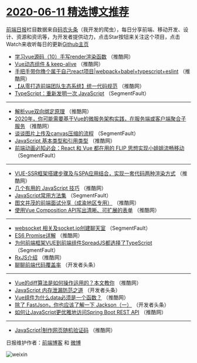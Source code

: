 # [2020-06-11 精选博文推荐](https://toutiao.qdkfweb.cn/date/2020/06/11)

[前端日报](https://qdkfweb.cn/c/news)栏目数据来自[码农头条](https://toutiao.qdkfweb.cn/)（我开发的爬虫），每日分享前端、移动开发、设计、资源和资讯等，为开发者提供动力，点击Star按钮来关注这个项目，点击Watch来收听每日的更新[Github主页](https://github.com/kujian/frontendDaily)
* [学习vue源码（10）手写render渲染函数](https://toutiao.qdkfweb.cn/143382.html) （推酷网）
* [Vue动态组件 &amp; keep-alive](https://toutiao.qdkfweb.cn/143379.html) （推酷网）
* [手把手带你撸个属于自己react项目|webpack+babel+typescript+eslint](https://toutiao.qdkfweb.cn/143369.html) （推酷网）
* [【从零打造前端团队生态系统】统一代码规范](https://toutiao.qdkfweb.cn/143380.html) （推酷网）
* [TypeScript：重新发明一次 JavaScript](https://toutiao.qdkfweb.cn/143356.html) （SegmentFault）

***
* [解析vue双向绑定原理](https://toutiao.qdkfweb.cn/143370.html) （推酷网）
* [2020年，你可能需要基于Vue的微服务架构实践，在服务端或客户端聚合子服务](https://toutiao.qdkfweb.cn/143381.html) （推酷网）
* [谈谈图片上传及canvas压缩的流程](https://toutiao.qdkfweb.cn/143357.html) （SegmentFault）
* [JavaScript 基本类型和引用类型](https://toutiao.qdkfweb.cn/143371.html) （推酷网）
* [前端动画必知必会：React 和 Vue 都在用的 FLIP 思想实现小姐姐流畅移动](https://toutiao.qdkfweb.cn/143358.html) （SegmentFault）

***
* [VUE-SSR框架搭建步骤及与SPA应用结合，实现一套代码两种渲染方式](https://toutiao.qdkfweb.cn/143372.html) （推酷网）
* [几个有用的 JavaScript 技巧](https://toutiao.qdkfweb.cn/143383.html) （推酷网）
* [JavaScript常用方法集](https://toutiao.qdkfweb.cn/143359.html) （SegmentFault）
* [图文并茂的前端面试分享（成渝地区专用）](https://toutiao.qdkfweb.cn/143373.html) （推酷网）
* [使用Vue Composition API写出清晰、可扩展的表单](https://toutiao.qdkfweb.cn/143384.html) （推酷网）

***
* [websocket 相关及socket.io创建聊天室](https://toutiao.qdkfweb.cn/143360.html) （SegmentFault）
* [ES6 Promise详解](https://toutiao.qdkfweb.cn/143374.html) （推酷网）
* [为何前端框架VUE到前端组件SpreadJS都选择了TypeScript](https://toutiao.qdkfweb.cn/143361.html) （SegmentFault）
* [RxJS介绍](https://toutiao.qdkfweb.cn/143375.html) （推酷网）
* [聊聊前端代码覆盖率](https://toutiao.qdkfweb.cn/143362.html) （开发者头条）

***
* [Vue的diff算法是如何操作运用的？本文教你](https://toutiao.qdkfweb.cn/143376.html) （推酷网）
* [JavaScript 内存泄漏防范之道](https://toutiao.qdkfweb.cn/143363.html) （开发者头条）
* [Vue组件为什么data必须是一个函数？](https://toutiao.qdkfweb.cn/143377.html) （推酷网）
* [除了 FastJson，你也应该了解一下 Jackson（一）](https://toutiao.qdkfweb.cn/143364.html) （开发者头条）
* [如何让JavaScript更优雅地访问Spring Boot REST API](https://toutiao.qdkfweb.cn/143378.html) （推酷网）

***
* [JavaScript|制作网页随机验证码](https://toutiao.qdkfweb.cn/143368.html) （推酷网）

日报维护作者：[前端博客](https://qdkfweb.cn/) 和 [微博](https://qdkfweb.cn/go/weibo)

![weixin](https://user-images.githubusercontent.com/3055447/38468989-651132ac-3b80-11e8-8e6b-15122322a9d7.png)